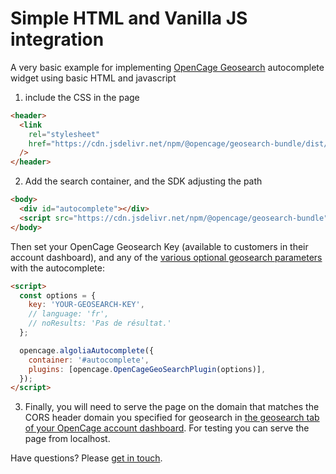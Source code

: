 # Simple HTML and Vanilla JS integration

A very basic example for implementing [OpenCage Geosearch](https://opencagedata.com/geosearch) autocomplete widget using basic HTML and javascript

1. include the CSS in the page

```html
<header>
  <link
    rel="stylesheet"
    href="https://cdn.jsdelivr.net/npm/@opencage/geosearch-bundle/dist/css/autocomplete-theme-classic.min.css"
  />
</header>
```

2. Add the search container, and the SDK adjusting the path

```html
<body>
  <div id="autocomplete"></div>
  <script src="https://cdn.jsdelivr.net/npm/@opencage/geosearch-bundle"></script>
</body>
```

Then set your OpenCage Geosearch Key (available to customers in their account dashboard), and any of the [various optional geosearch parameters](https://github.com/OpenCageData/geosearch#optional-configuration) with the autocomplete:

```html
<script>
  const options = {
    key: 'YOUR-GEOSEARCH-KEY',
    // language: 'fr',
    // noResults: 'Pas de résultat.'
  };

  opencage.algoliaAutocomplete({
    container: '#autocomplete',
    plugins: [opencage.OpenCageGeoSearchPlugin(options)],
  });
</script>
```

3. Finally, you will need to serve the page on the domain that matches the CORS header domain you specified for geosearch in [the geosearch tab of your OpenCage account dashboard](https://opencagedata.com/dashboard#geosearch). For testing you can serve the page from localhost.

Have questions? Please [get in touch](https://opencagedata.com/contact).
